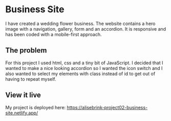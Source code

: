 # Business Site

I have created a wedding flower business. The website contains a hero image with a navigation, gallery, form and an accordion. It is responsive and has been coded with a mobile-first approach.


## The problem

For this project I used html, css and a tiny bit of JavaScript. I decided that I wanted to make a nice looking accordion so I wanted the icon switch and I also wanted to select my elements with class instead of id to get out of having to repeat myself. 

## View it live

My project is deployed here: https://alisebrink-project02-business-site.netlify.app/
